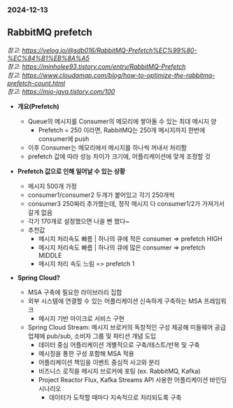 ### 2024-12-13

## RabbitMQ prefetch
*참고: https://velog.io/@sdb016/RabbitMQ-Prefetch%EC%99%80-%EC%84%B1%EB%8A%A5*  
*참고: https://minholee93.tistory.com/entry/RabbitMQ-Prefetch*  
*참고: https://www.cloudamqp.com/blog/how-to-optimize-the-rabbitmq-prefetch-count.html*  
*참고: https://mio-java.tistory.com/100*  
- **개요(Prefetch)**
  - Queue의 메시지를 Consumer의 메모리에 쌓아둘 수 있는 최대 메시지 양
    - Prefetch = 250 이라면, RabbitMQ는 250개 메시지까지 한번에 consumer에 push
  - 이후 Consumer는 메모리에서 메시지를 하나씩 꺼내서 처리함
  - prefetch 값에 따라 성능 차이가 크기에, 어플리케이션에 맞게 조정할 것

- **Prefetch 값으로 인해 일어날 수 있는 상황**
  - 메시지 500개 가정
  - consumer1/consumer2 두개가 붙어있고 각기 250개씩
  - consumer3 250짜리 추가했는데, 정작 메시지 다 consumer1/2가 가져가서 갈게 없음
  - 각기 170개로 설정했으면 나을 뻔 했다~
  - 추천값
    - 메시지 처리속도 빠름 | 하나의 큐에 적은 consumer => prefetch HIGH
    - 메시지 처리속도 빠름 | 하나의 큐에 많은 consumer => prefetch MIDDLE
    - 메시지 처리 속도 느림 => prefetch 1

- **Spring Cloud?**
  - MSA 구축에 필요한 라이브러리 집합
  - 외부 시스템에 연결할 수 있는 어플리케이션 신속하게 구축하는 MSA 프레임워크
    - 메시지 기반 마이크로 서비스 구현
  - Spring Cloud Stream: 메시지 브로커의 독창적인 구성 제공해 미들웨어 공급업체에 pub/sub, 소비자 그룹 및 파티션 개념 도입
    - 데이터 중심 어플리케이션 개별적으로 구축/테스트/반복 및 구축
    - 메시징을 통한 구성 포함해 MSA 적용
    - 어플리케이션 책임을 이벤트 중심적 사고와 분리
    - 비즈니스 로직을 메시지 브로커에 포팅 (ex. RabbitMQ, Kafka)
    - Project Reactor Flux, Kafka Streams API 사용한 어플리케이션 바인딩 시나리오
      - 데이터가 도착할 때마다 지속적으로 처리되도록 구축
